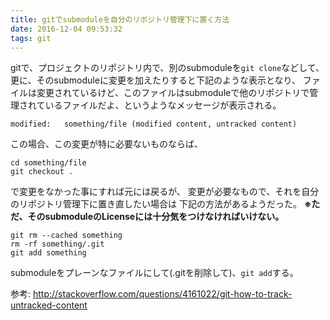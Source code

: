 ```yaml
---
title: gitでsubmoduleを自分のリポジトリ管理下に置く方法
date: 2016-12-04 09:53:32
tags: git
---
```


gitで、プロジェクトのリポジトリ内で、別のsubmoduleを`git clone`などして、
更に、そのsubmoduleに変更を加えたりすると下記のような表示となり、
ファイルは変更されているけど、このファイルはsubmoduleで他のリポジトリで管理されているファイルだよ、というようなメッセージが表示される。

``` shell
modified:   something/file (modified content, untracked content)
```

この場合、この変更が特に必要ないものならば、
```
cd something/file
git checkout .
```
で変更をなかった事にすれば元には戻るが、
変更が必要なもので、それを自分のリポジトリ管理下に置き直したい場合は
下記の方法があるようだった。
**※ただ、そのsubmoduleのLicenseには十分気をつけなければいけない。**

```
git rm --cached something
rm -rf something/.git
git add something
```

submoduleをプレーンなファイルにして(.gitを削除して)、`git add`する。

参考: http://stackoverflow.com/questions/4161022/git-how-to-track-untracked-content